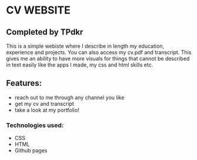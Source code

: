 # CV WEBSITE
## Completed by TPdkr
This is a simple webiste where I describe in length my education, experience and projects. You can also access my cv.pdf
and transcript. This gives me an ability to have more visuals for things that cannot be described in text easily like
the apps I made, my css and html skills etc.

## Features:
- reach out to me through any channel you like
- get my cv and transcript
- take a look at my portfolio!

### Technologies used:
- CSS
- HTML
- Github pages
